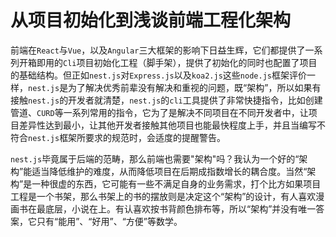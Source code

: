 # 从项目初始化到浅谈前端工程化架构

前端在`React`与`Vue`，以及`Angular`三大框架的影响下日益生辉，它们都提供了一系列开箱即用的`Cli`项目初始化工程（脚手架），提供了初始化的同时也配置了项目的基础结构。但正如`nest.js`对`Express.js`以及`koa2.js`这些`node.js`框架评价一样，`nest.js`是为了解决优秀前辈没有解决和重视的问题，既“架构”，所以如果有接触`nest.js`的开发者就清楚，`nest.js`的`cli`工具提供了非常快捷指令，比如创建管道、`CURD`等一系列常用的指令，它为了是解决不同项目在不同开发者中，让项目差异性达到最小，让其他开发者接触其他项目也能最快程度上手，并且当编写不符合`nest.js`框架所要求的规范时，会适度的提醒警告。

`nest.js`毕竟属于后端的范畴，那么前端也需要"架构"吗？我认为一个好的“架构”能适当降低维护的难度，从而降低项目在后期成指数增长的耦合度。当然“架构”是一种很虚的东西，它可能有一些不满足自身的业务需求，打个比方如果项目工程是一个书架，那么书架上的书的摆放则是决定这个“架构”的设计，有人喜欢漫画书在最底层，小说在上。有认喜欢按书背颜色排布等，所以“架构”并没有唯一答案，它只有“能用”、“好用”、“方便”等数学。

##
